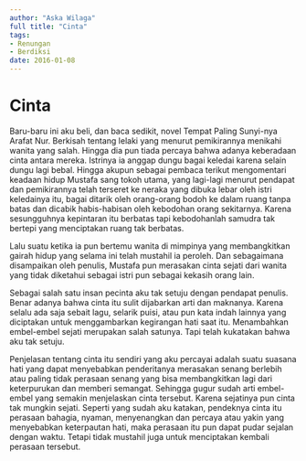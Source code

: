 ```yaml
---
author: "Aska Wilaga"
full title: "Cinta"
tags:
- Renungan
- Berdiksi
date: 2016-01-08
---
```


# Cinta

Baru-baru ini aku beli, dan baca sedikit, novel Tempat Paling Sunyi-nya Arafat Nur. Berkisah tentang lelaki yang menurut pemikirannya menikahi wanita yang salah. Hingga dia pun tiada percaya bahwa adanya keberadaan cinta antara mereka. Istrinya ia anggap dungu bagai keledai karena selain dungu lagi bebal. Hingga akupun sebagai pembaca terikut mengomentari keadaan hidup Mustafa sang tokoh utama, yang lagi-lagi menurut pendapat dan pemikirannya telah terseret ke neraka yang dibuka lebar oleh istri keledainya itu, bagai ditarik oleh orang-orang bodoh ke dalam ruang tanpa batas dan dicabik habis-habisan oleh kebodohan orang sekitarnya. Karena sesungguhnya kepintaran itu berbatas tapi kebodohanlah samudra tak bertepi yang menciptakan ruang tak berbatas.

Lalu suatu ketika ia pun bertemu wanita di mimpinya yang membangkitkan gairah hidup yang selama ini telah mustahil ia peroleh. Dan sebagaimana disampaikan oleh penulis, Mustafa pun merasakan cinta sejati dari wanita yang tidak diketahui sebagai istri pun sebagai kekasih orang lain.

Sebagai salah satu insan pecinta aku tak setuju dengan pendapat penulis. Benar adanya bahwa cinta itu sulit dijabarkan arti dan maknanya. Karena selalu ada saja sebait lagu, selarik puisi, atau pun kata indah lainnya yang diciptakan untuk menggambarkan kegirangan hati saat itu. Menambahkan embel-embel sejati merupakan salah satunya. Tapi telah kukatakan bahwa aku tak setuju.

Penjelasan tentang cinta itu sendiri yang aku percayai adalah suatu suasana hati yang dapat menyebabkan penderitanya merasakan senang berlebih atau paling tidak perasaan senang yang bisa membangkitkan lagi dari keterpurukan dan memberi semangat. Sehingga gugur sudah arti embel-embel yang semakin menjelaskan cinta tersebut. Karena sejatinya pun cinta tak mungkin sejati. Seperti yang sudah aku katakan, pendeknya cinta itu perasaan bahagia, nyaman, menyenangkan dan percaya atau yakin yang menyebabkan keterpautan hati, maka perasaan itu pun dapat pudar sejalan dengan waktu. Tetapi tidak mustahil juga untuk menciptakan kembali perasaan tersebut.